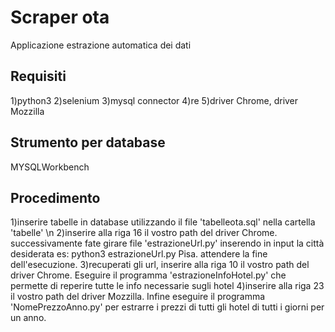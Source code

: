 # Scraper ota
Applicazione estrazione automatica dei dati
## Requisiti
1)python3
2)selenium
3)mysql connector
4)re
5)driver Chrome, driver Mozzilla
## Strumento per database
MYSQLWorkbench
## Procedimento
1)inserire tabelle in database utilizzando il file 'tabelleota.sql' nella cartella 'tabelle' \n
2)inserire alla riga 16 il vostro path del driver Chrome. successivamente fate girare file 'estrazioneUrl.py' inserendo in input la città desiderata
es: python3 estrazioneUrl.py Pisa. attendere la fine dell'esecuzione.
3)recuperati gli url, inserire alla riga 10 il vostro path del driver Chrome. Eseguire il programma 'estrazioneInfoHotel.py' che permette di reperire tutte le info necessarie sugli hotel
4)inserire alla riga 23 il vostro path del driver Mozzilla. Infine eseguire il programma 'NomePrezzoAnno.py' per estrarre i prezzi di tutti gli hotel di tutti i giorni per un anno.
